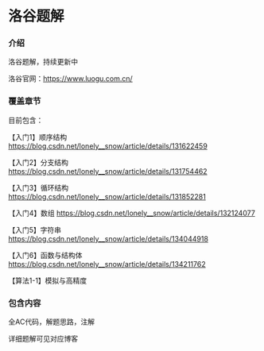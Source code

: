# 洛谷题解

### 介绍
洛谷题解，持续更新中

洛谷官网：https://www.luogu.com.cn/


### 覆盖章节
目前包含：

【入门1】顺序结构
https://blog.csdn.net/lonely__snow/article/details/131622459

【入门2】分支结构
https://blog.csdn.net/lonely__snow/article/details/131754462

【入门3】循环结构
https://blog.csdn.net/lonely__snow/article/details/131852281

【入门4】数组
https://blog.csdn.net/lonely__snow/article/details/132124077

【入门5】字符串
https://blog.csdn.net/lonely__snow/article/details/134044918

【入门6】函数与结构体
https://blog.csdn.net/lonely__snow/article/details/134211762

【算法1-1】模拟与高精度

### 包含内容
全AC代码，解题思路，注解

详细题解可见对应博客